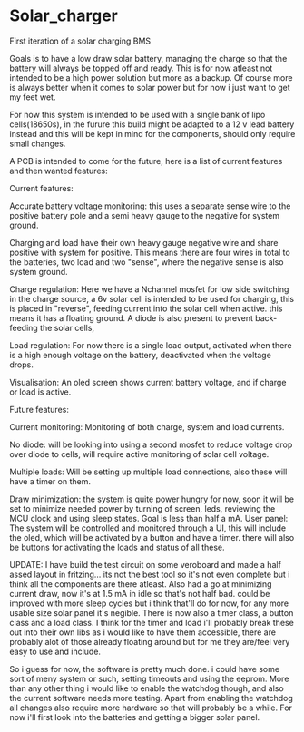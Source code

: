 # Solar_charger
First iteration of a solar charging BMS

Goals is to have a low draw solar battery, managing the charge so that the battery will always be topped off and ready. This is for now atleast not intended to be a high power solution but more as a backup. Of course more is always better when it comes to solar power but for now i just want to get my feet wet. 

For now this system is intended to be used with a single bank of lipo cells(18650s), in the furure this build might be adapted to a 12 v lead battery instead and this will be kept in mind for the components, should only require small changes.

A PCB is intended to come for the future, here is a list of current features and then wanted features:

Current features:

Accurate battery voltage monitoring: this uses a separate sense wire to the positive battery pole and a semi heavy gauge to the negative for system ground.

Charging and load have their own heavy gauge negative wire and share positive with system for positive. This means there are four wires in total to the batteries, two load and two "sense", where the negative sense is also system ground. 

Charge regulation: Here we have a Nchannel mosfet for low side switching in the charge source, a 6v solar cell is intended to be used for charging, this is placed in "reverse", feeding current into the solar cell when active. this means it has a floating ground. A diode is also present to prevent back-feeding the solar cells, 

Load regulation: For now there is a single load output, activated when there is a high enough voltage on the battery, deactivated when the voltage drops.

Visualisation: An oled screen shows current battery voltage, and if charge or load is active.

Future features:

Current monitoring: Monitoring of both charge, system and load currents. 

No diode: will be looking into using a second mosfet to reduce voltage drop over diode to cells, will require active monitoring of solar cell voltage.

Multiple loads: Will be setting up multiple load connections, also these will have a timer on them.

Draw minimization: the system is quite power hungry for now, soon it will be set to minimize needed power by turning of screen, leds, reviewing the MCU clock and using sleep states. Goal is less than half a mA. User panel: The system will be controlled and monitored through a UI, this will include the oled, which will be activated by a button and have a timer. there will also be buttons for activating the loads and status of all these.


UPDATE:
I have build the test circuit on some veroboard and made a half assed layout in fritzing... its not the best tool so it's not even complete but i think all the components are there atleast. 
Also had a go at minimizing current draw, now it's at 1.5 mA in idle so that's not half bad. could be improved with more sleep cycles but i think that'll do for now, for any more usable size solar panel it's negible. 
There is now also a timer class, a button class and a load class. I think for the timer and load i'll probably break these out into their own libs as i would like to have them accessible, there are probably alot of those already floating around but for me they are/feel very easy to use and include. 

So i guess for now, the software is pretty much done. i could have some sort of meny system or such, setting timeouts and using the eeprom. More than any other thing i would like to enable the watchdog though, and also the current software needs more testing. 
Apart from enabling the watchdog all changes also require more hardware so that will probably be a while. For now i'll first look into the batteries and getting a bigger solar panel.

